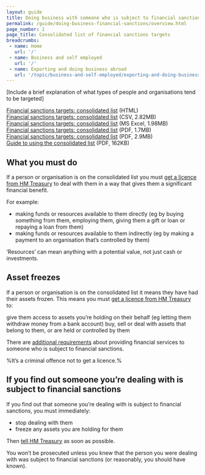 ```yaml
---
layout: guide
title: Doing business with someone who is subject to financial sanctions
permalink: /guide/doing-business-financial-sanctions/overview.html
page_number: 1
page_title: Consolidated list of financial sanctions targets
breadcrumbs:
 - name: Home
   url: '/'
 - name: Business and self employed
   url: '/'
 - name: Exporting and doing business abroad
   url: '/topic/business-and-self-employed/exporting-and-doing-business-abroad.html'   
---
```

[Include a brief explanation of what types of people and organisations tend to be targeted]

[Financial sanctions targets: consolidated list](http://hmt-sanctions.s3.amazonaws.com/sanctionsconlist.htm) (HTML)  
[Financial sanctions targets: consolidated list](http://hmt-sanctions.s3.amazonaws.com/sanctionsconlist.csv) (CSV, 2.82MB)  
[Financial sanctions targets: consolidated list](http://hmt-sanctions.s3.amazonaws.com/sanctionsconlist.xls) (MS Excel, 1.98MB)  
[Financial sanctions targets: consolidated list](http://hmt-sanctions.s3.amazonaws.com/sanctionsconlist.pdf) (PDF, 1.7MB)  
[Financial sanctions targets: consolidated list](http://hmt-sanctions.s3.amazonaws.com/sanctionsconlist.xls) (PDF, 2.9MB)  
[Guide to using the consolidated list](https://www.gov.uk/government/uploads/system/uploads/attachment_data/file/292095/fin_sanc_consolidated_list_format_guide.pdf) (PDF, 162KB)  

## What you must do

If a person or organisation is on the consolidated list you must [get a licence from HM Treasury](/guide/doing-business-financial-sanctions/apply-licence.html) to deal with them in a way that gives them a significant financial benefit.

For example:

- making funds or resources available to them directly (eg by buying something from them, employing them, giving them a gift or loan or repaying a loan from them)
- making funds or resources available to them indirectly (eg by making a payment to an organisation that’s controlled by them)

‘Resources’ can mean anything with a potential value, not just cash or investments.

## Asset freezes

If a person or organisation is on the consolidated list it means they have had their assets frozen. This means you must [get a licence from HM Treasury](/guide/doing-business-financial-sanctions/apply-licence.html) to:

give them access to assets you’re holding on their behalf (eg letting them withdraw money from a bank account)
buy, sell or deal with assets that belong to them, or are held or controlled by them

There are [additional requirements](/guide/doing-business-financial-sanctions/providing-financial-services.html) about providing financial services to someone who is subject to financial sanctions.

%It’s a criminal offence not to get a licence.%

## If you find out someone you’re dealing with is subject to financial sanctions

If you find out that someone you’re dealing with is subject to financial sanctions, you must immediately:

- stop dealing with them
- freeze any assets you are holding for them

Then [tell HM Treasury](/guide/doing-business-financial-sanctions/get-help.html) as soon as possible.

You won’t be prosecuted unless you knew that the person you were dealing with was subject to financial sanctions (or reasonably, you should have known).
